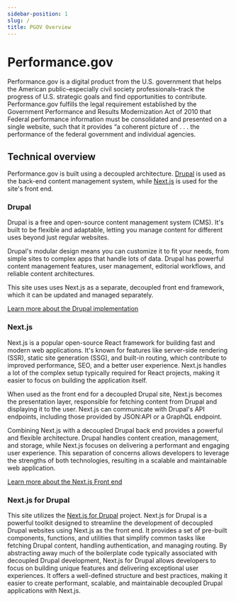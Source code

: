 ```yaml
---
sidebar-position: 1
slug: /
title: PGOV Overview
---
```


# Performance.gov

Performance.gov is a digital product from the U.S. government that helps the
American public–especially civil society professionals–track the progress of
U.S. strategic goals and find opportunities to contribute. Performance.gov
fulfills the legal requirement established by the Government Performance and
Results Modernization Act of 2010 that Federal performance information must be
consolidated and presented on a single website, such that it provides “a
coherent picture of . . . the performance of the federal government and
individual agencies.

## Technical overview

Performance.gov is built using a decoupled architecture. [Drupal](https://drupal.org) is used
as the back-end content management system, while [Next.js](https://nextjs.org/)
is used for the site's front end.

### Drupal

Drupal is a free and open-source content management system (CMS). It's built to
be flexible and adaptable, letting you manage content for different uses beyond
just regular websites.

Drupal's modular design means you can customize it to fit your needs, from
simple sites to complex apps that handle lots of data. Drupal has powerful content
management features, user management, editorial workflows, and reliable content
architectures.

This site uses uses Next.js as a separate, decoupled front end framework, which
it can be updated and managed separately.

[Learn more about the Drupal implementation](development/back-end)

### Next.js

Next.js is a popular open-source React framework for building fast and modern
web applications. It's known for features like server-side rendering (SSR),
static site generation (SSG), and built-in routing, which contribute to improved
performance, SEO, and a better user experience. Next.js handles a lot of the
complex setup typically required for React projects, making it easier to focus
on building the application itself.

When used as the front end for a decoupled Drupal site, Next.js becomes the
presentation layer, responsible for fetching content from Drupal and displaying
it to the user. Next.js can communicate with Drupal's API endpoints, including
those provided by JSON:API or a GraphQL endpoint.

Combining Next.js with a decoupled Drupal back end provides a powerful and
flexible architecture. Drupal handles content creation, management, and storage,
while Next.js focuses on delivering a performant and engaging user experience.
This separation of concerns allows developers to leverage the strengths of both
technologies, resulting in a scalable and maintainable web application.

[Learn more about the Next.js Front end](development/front-end)

### Next.js for Drupal

This site utilizes the [Next.js for Drupal](https://next-drupal.org/) project.
Next.js for Drupal is a powerful toolkit designed to streamline the development
of decoupled Drupal websites using Next.js as the front end. It provides a set
of pre-built components, functions, and utilities that simplify common tasks
like fetching Drupal content, handling authentication, and managing routing. By
abstracting away much of the boilerplate code typically associated with
decoupled Drupal development, Next.js for Drupal allows developers to focus on
building unique features and delivering exceptional user experiences. It offers
a well-defined structure and best practices, making it easier to create performant, scalable, and maintainable decoupled Drupal applications with Next.js.
